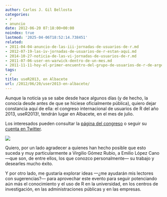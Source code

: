 ```yaml
---
author: Carlos J. Gil Bellosta
categories:
- r
- anuncio
date: 2012-06-20 07:18:00+00:00
noindex: true
lastmod: '2025-04-06T18:52:14.738451'
related:
- 2011-04-04-anuncio-de-las-iii-jornadas-de-usuarios-de-r.md
- 2012-07-19-las-iv-jornadas-de-usuarios-de-r-estan-aqui.md
- 2014-10-27-noticia-de-las-vi-jornadas-de-usuarios-de-r.md
- 2011-07-06-user-en-warwick-dentro-de-un-mes.md
- 2011-11-11-hoy-el-primer-encuentro-del-grupo-de-usuarios-de-r-de-argentina.md
tags:
- r
title: useR2013, en Albacete
url: /2012/06/20/user2013-en-albacete/
---
```


Aunque la noticia ya se sabe desde hace algunos días (y de hecho, la conocía desde antes de que se hiciese oficialmente pública), quiero dejar constancia aquí de ella: el congreso internacional de usuarios de R del año 2013, useR2013!, tendrán lugar en Albacete, en el mes de julio.

Los interesados pueden consultar la [página del congreso](http://www3.uclm.es/congresos/useR-2013/) o seguir su [cuenta en Twitter](https://twitter.com/#!/useR_2013).

[![](/wp-uploads/2012/06/user2013.png#center)
](/wp-uploads/2012/06/user2013.png#center)

Quiero, por un lado agradecer a quienes han hecho posible que esto suceda y muy particularmente a Virgilio Gómez Rubio, a Emilio López Cano —que son, de entre ellos, los que conozco personalmente— su trabajo y desearles mucho éxito.

Y por otro lado, me gustaría explorar ideas —¿me ayudarán mis lectores con sugerencias?— para aprovechar este evento para seguir potenciando aún más el conocimiento y el uso de R en la universidad, en los centros de investigación, en las administraciones públicas y en las empresas.